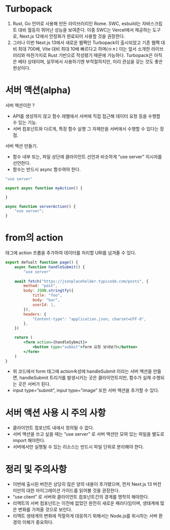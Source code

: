 # Turbopack

1. Rust, Go 언어로 사용해 만든 라이브러리인 Rome. SWC, esbuild는 자바스크립트 대비 월등히 뛰어난 성능을 보여준다. 이중 SWC는 Vercel에서 제공하는 도구로, Next.js 12에서 안정화가 완료되어 사용할 것을 권장한다.
2. 그러나 이번 Next.js 13에서 새로운 웹팩인 Turbopack이 출시되었고 기존 웹팩 대비 최대 700배, Vite 대비 최대 10배 빠르다고 하며(ㅁㅊ) 이는 앞서 소개한 라이브러리와 마찬가지로 Rust 기반으로 작성됐기 때문에 가능하다. Turbopack은 아직은 베타 상태이며, 실무에서 사용하기엔 부적절하지만, 미리 관심을 갖는 것도 좋은 현상이다.

# 서버 액션(alpha)

서버 액션이란 ?

- API를 생성하지 않고 함수 레벨에서 서버에 직접 접근해 데이터 요청 등을 수행할 수 있는 기능.
- 서버 컴포넌트와 다르게, 특정 함수 실행 그 자체만을 서버에서 수행할 수 있다는 장점.

서버 액션 만들기.

- 함수 내부 또는, 파일 상단에 클라이언트 선언과 비슷하게 “use server” 지시자를 선언한다.
- 함수는 반드시 async 함수여야 한다.

```jsx
"use server"

export async function myAction() {

}
```

```jsx
async function serverAction() {
	"use server";
}
```

# from의 action

<form /> 태그에 action 프롭을 추가하여 데이터를 처리할 URI를 넘겨줄 수 있다.

```jsx
export defualt function page() {
	async function handleSubmit() {
		"use server"
	
	await fetch("https://jsonplaceholder.typicode.com/posts", {
		method: "post",
		body: JSON.stringtfy({
			title: "foo",
			body: "bar",
			userId: 1,
		}),
		headers: {
			"Content-type": "application.json; charset=UTF-8",
		},
	})

	return (
		<form action={handleSybmit}>
			<button type="submit">form 요청 보내보기</button>
		</form>
	)
}
```

- 위 코드에서 form 태그에 action속성에 handleSubmit 이라는 서버 액션을 만들면, handleSubmit 트리거를 발생시키는 곳은 클라이언트지만, 함수가 실제 수행되는 곳은 서버가 된다.
- input type=”submit”, input type=”image” 또한 서버 액션을 추가할 수 있다.

# 서버 액션 사용 시 주의 사항

- 클라이언트 컴포넌트 내에서 정의될 수 없다.
- 서버 액션을 쓰고 싶을 때는 “use server” 로 서버 액션만 모여 있는 파일을 별도로 import 해야한다.
- 서버에서만 실행될 수 있는 리소스는 반드시 파일 단위로 분리해야 한다.

# 정리 및 주의사항

- 이번에 출시된 버전은 상당히 많은 양의 내용이 추가됐으며, 먼저 Next.js 13 버전 미만의 대한 마이그레이션 가이드를 읽어볼 것을 권장한다.
- “use client” 로 서버와 클라이언트 컴포넌트간의 경계를 명학히 해야한다.
- 리액트의 서버 컴포넌트는 이전에 없었던 완전히 새로운 패러다임이며, 생태계에 많은 변화를 가져올 것으로 보인다.
- 리액트 생태계의 변화에 적절하게 대응하기 위해서는 Node.js를 위시하는 서버 환경의 이해가 중요하다.